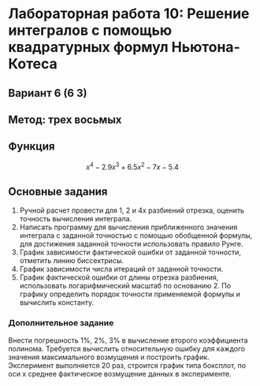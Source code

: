 # Лабораторная работа 10: Решение интегралов с помощью квадратурных формул Ньютона-Котеса

## Вариант 6 (6 3)

## Метод: трех восьмых

## Функция

$$ x^4 - 2.9x^3 + 6.5x^2 - 7x - 5.4 $$

## Основные задания

1. Ручной расчет провести для 1, 2 и 4х разбиений отрезка, оценить точность вычисления интеграла.
2. Написать программу для вычисления приближенного значения интеграла с заданной точностью с помощью обобщенной формулы, для достижения заданной точности использовать правило Рунге.
3. График зависимости фактической ошибки от заданной точности, отметить линию биссектрисы.
4. График зависимости числа итераций от заданной точности.
5. График фактической ошибки от длины отрезка разбиения, использовать логарифмический масштаб по основанию 2. По графику определить порядок точности применяемой формулы и вычислить константу.

### Дополнительное задание

Внести погрешность 1%, 2%, 3% в вычисление второго коэффициента полинома. Требуется вычислить относительную ошибку для каждого значения максимального возмущения и построить график. Эксперимент выполняется 20 раз, строится график типа боксплот, по оси х среднее фактическое возмущение данных в эксперименте.
